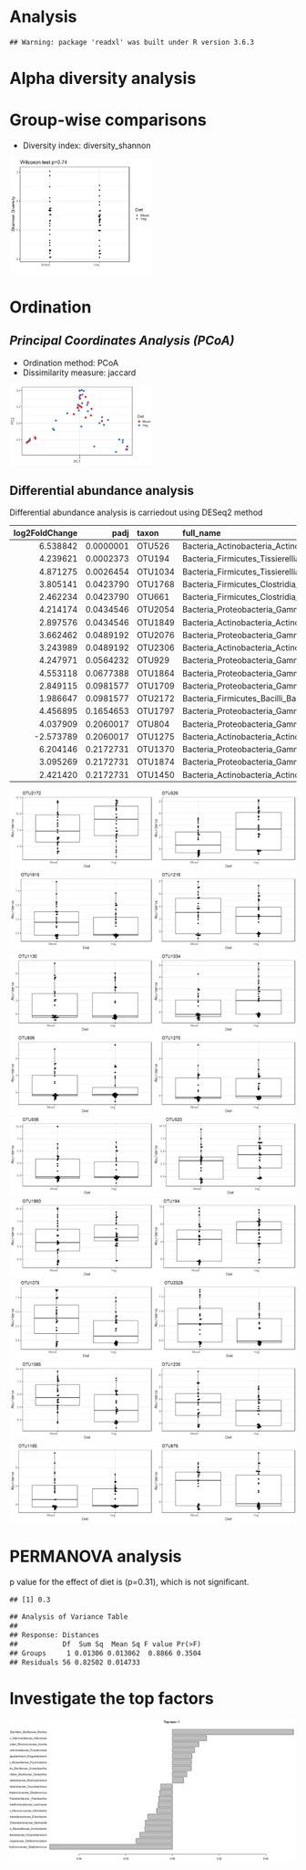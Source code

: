 
# Analysis


```
## Warning: package 'readxl' was built under R version 3.6.3
```

# Alpha diversity analysis




# Group-wise comparisons
* Diversity index: diversity_shannon

<img src="figure_diet/group_comp-1.png" title="plot of chunk group_comp" alt="plot of chunk group_comp" width="50%" />

# Ordination



## *Principal Coordinates Analysis (PCoA)*

* Ordination method: PCoA
* Dissimilarity measure: jaccard

<img src="figure_diet/pcoa-1.png" title="plot of chunk pcoa" alt="plot of chunk pcoa" width="50%" />

## Differential abundance analysis 

Differential abundance analysis is carriedout using DESeq2 method


| log2FoldChange|      padj|taxon   |full_name                                                                                             |
|--------------:|---------:|:-------|:-----------------------------------------------------------------------------------------------------|
|       6.538842| 0.0000001|OTU526  |Bacteria_Actinobacteria_Actinobacteria_Micrococcales_Brevibacteriaceae_Brevibacterium                 |
|       4.239621| 0.0002373|OTU194  |Bacteria_Firmicutes_Tissierellia_Tissierellales_Peptoniphilaceae_Anaerococcus                         |
|       4.871275| 0.0026454|OTU1034 |Bacteria_Firmicutes_Tissierellia_Tissierellales_Peptoniphilaceae_Finegoldia                           |
|       3.805141| 0.0423790|OTU1768 |Bacteria_Firmicutes_Clostridia_Clostridiales_Peptoniphilus_Peptoniphilus                              |
|       2.462234| 0.0423790|OTU661  |Bacteria_Firmicutes_Clostridia_Clostridiales_Clostridiaceae_Clostridium                               |
|       4.214174| 0.0434546|OTU2054 |Bacteria_Proteobacteria_Gammaproteobacteria_Oceanospirillales_Saccharospirillaceae_Saccharospirillum  |
|       2.897576| 0.0434546|OTU1849 |Bacteria_Actinobacteria_Actinobacteria_Propionibacteriales_Propionibacteriaceae_Propionibacterium     |
|       3.662462| 0.0489192|OTU2076 |Bacteria_Proteobacteria_Gammaproteobacteria_Enterobacterales _Enterobacteriaceae_Salmonella           |
|       3.243989| 0.0489192|OTU2306 |Bacteria_Actinobacteria_Actinobacteria_Propionibacteriales_Propionibacteriaceae_Tessaracoccus         |
|       4.247971| 0.0564232|OTU929  |Bacteria_Proteobacteria_Gammaproteobacteria_Enterobacterales _Enterobacteriaceae_Enterobacter         |
|       4.553118| 0.0677388|OTU1864 |Bacteria_Proteobacteria_Gammaproteobacteria_Enterobacterales _Morganellaceae_Proteus                  |
|       2.849115| 0.0981577|OTU1709 |Bacteria_Proteobacteria_Gammaproteobacteria_Enterobacterales _Erwiniaceae_Pantoea                     |
|       1.986647| 0.0981577|OTU2172 |Bacteria_Firmicutes_Bacilli_Bacillales_Staphylococcaceae_Staphylococcus                               |
|       4.456895| 0.1654653|OTU1797 |Bacteria_Proteobacteria_Gammaproteobacteria_Enterobacterales _NA_Phytobacter                          |
|       4.037909| 0.2060017|OTU804  |Bacteria_Proteobacteria_Gammaproteobacteria_Enterobacterales _Enterobacteriaceae_Cronobacter          |
|      -2.573789| 0.2060017|OTU1275 |Bacteria_Actinobacteria_Actinobacteria_Micrococcales_Micrococcaceae_Kocuria                           |
|       6.204146| 0.2172731|OTU1370 |Bacteria_Proteobacteria_Gammaproteobacteria_Xanthomonadales_Xanthomonadaceae_Luteimonas               |
|       3.095269| 0.2172731|OTU1874 |Bacteria_Proteobacteria_Gammaproteobacteria_Alteromonadales _Pseudoalteromonadaceae_Pseudoalteromonas |
|       2.421420| 0.2172731|OTU1450 |Bacteria_Actinobacteria_Actinobacteria_Micrococcales_Microbacteriaceae_Microbacterium                 |

<img src="figure_diet/DESeq2-1.png" title="plot of chunk DESeq2" alt="plot of chunk DESeq2" width="50%" /><img src="figure_diet/DESeq2-2.png" title="plot of chunk DESeq2" alt="plot of chunk DESeq2" width="50%" /><img src="figure_diet/DESeq2-3.png" title="plot of chunk DESeq2" alt="plot of chunk DESeq2" width="50%" /><img src="figure_diet/DESeq2-4.png" title="plot of chunk DESeq2" alt="plot of chunk DESeq2" width="50%" /><img src="figure_diet/DESeq2-5.png" title="plot of chunk DESeq2" alt="plot of chunk DESeq2" width="50%" /><img src="figure_diet/DESeq2-6.png" title="plot of chunk DESeq2" alt="plot of chunk DESeq2" width="50%" /><img src="figure_diet/DESeq2-7.png" title="plot of chunk DESeq2" alt="plot of chunk DESeq2" width="50%" /><img src="figure_diet/DESeq2-8.png" title="plot of chunk DESeq2" alt="plot of chunk DESeq2" width="50%" /><img src="figure_diet/DESeq2-9.png" title="plot of chunk DESeq2" alt="plot of chunk DESeq2" width="50%" /><img src="figure_diet/DESeq2-10.png" title="plot of chunk DESeq2" alt="plot of chunk DESeq2" width="50%" /><img src="figure_diet/DESeq2-11.png" title="plot of chunk DESeq2" alt="plot of chunk DESeq2" width="50%" /><img src="figure_diet/DESeq2-12.png" title="plot of chunk DESeq2" alt="plot of chunk DESeq2" width="50%" /><img src="figure_diet/DESeq2-13.png" title="plot of chunk DESeq2" alt="plot of chunk DESeq2" width="50%" /><img src="figure_diet/DESeq2-14.png" title="plot of chunk DESeq2" alt="plot of chunk DESeq2" width="50%" /><img src="figure_diet/DESeq2-15.png" title="plot of chunk DESeq2" alt="plot of chunk DESeq2" width="50%" /><img src="figure_diet/DESeq2-16.png" title="plot of chunk DESeq2" alt="plot of chunk DESeq2" width="50%" /><img src="figure_diet/DESeq2-17.png" title="plot of chunk DESeq2" alt="plot of chunk DESeq2" width="50%" /><img src="figure_diet/DESeq2-18.png" title="plot of chunk DESeq2" alt="plot of chunk DESeq2" width="50%" />

# PERMANOVA analysis

p value for the effect of diet is (p=0.31), which is not significant.


```
## [1] 0.3
```

```
## Analysis of Variance Table
## 
## Response: Distances
##           Df  Sum Sq  Mean Sq F value Pr(>F)
## Groups     1 0.01306 0.013062  0.8866 0.3504
## Residuals 56 0.82502 0.014733
```

# Investigate the top factors

![plot of chunk top_factors](figure_diet/top_factors-1.png)
